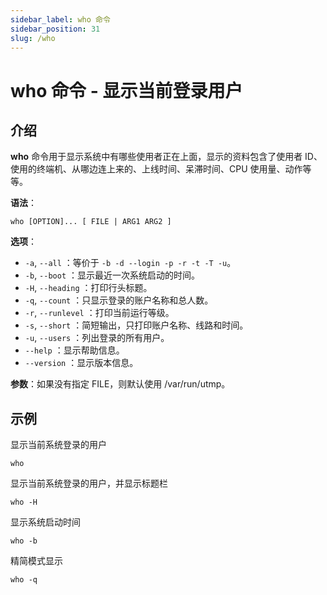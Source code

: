 ```yaml
---
sidebar_label: who 命令
sidebar_position: 31
slug: /who
---
```


# who 命令 - 显示当前登录用户



## 介绍

**who** 命令用于显示系统中有哪些使用者正在上面，显示的资料包含了使用者 ID、使用的终端机、从哪边连上来的、上线时间、呆滞时间、CPU 使用量、动作等等。

**语法**：

```shell
who [OPTION]... [ FILE | ARG1 ARG2 ]
```

**选项**：

- `-a`, `--all` ：等价于 `-b -d --login -p -r -t -T -u`。
- `-b`, `--boot` ：显示最近一次系统启动的时间。
- `-H`, `--heading` ：打印行头标题。
- `-q`, `--count` ：只显示登录的账户名称和总人数。
- `-r`, `--runlevel` ：打印当前运行等级。
- `-s`, `--short` ：简短输出，只打印账户名称、线路和时间。
- `-u`, `--users` ：列出登录的所有用户。
- `--help` ：显示帮助信息。
- `--version` ：显示版本信息。

**参数**：如果没有指定 FILE，则默认使用 /var/run/utmp。



## 示例

显示当前系统登录的用户

```shell
who
```

显示当前系统登录的用户，并显示标题栏

```shell
who -H
```

显示系统启动时间

```shell
who -b
```

精简模式显示

```shell
who -q
```


